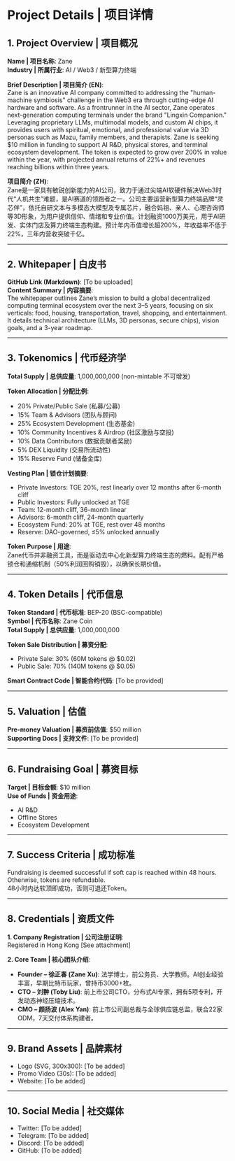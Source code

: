 # Project Details | 项目详情

## 1. Project Overview | 项目概况

**Name | 项目名称**: Zane  
**Industry | 所属行业**: AI / Web3 / 新型算力终端

**Brief Description | 项目简介 (EN)**:  
Zane is an innovative AI company committed to addressing the "human-machine symbiosis" challenge in the Web3 era through cutting-edge AI hardware and software. As a frontrunner in the AI sector, Zane operates next-generation computing terminals under the brand "Lingxin Companion." Leveraging proprietary LLMs, multimodal models, and custom AI chips, it provides users with spiritual, emotional, and professional value via 3D personas such as Mazu, family members, and therapists. Zane is seeking $10 million in funding to support AI R&D, physical stores, and terminal ecosystem development. The token is expected to grow over 200% in value within the year, with projected annual returns of 22%+ and revenues reaching billions within three years.

**项目简介 (ZH)**:  
Zane是一家具有敏锐创新能力的AI公司，致力于通过尖端AI软硬件解决Web3时代“人机共生”难题，是AI赛道的领跑者之一。公司主要运营新型算力终端品牌“灵芯伴”，依托自研文本与多模态大模型及专属芯片，融合妈祖、亲人、心理咨询师等3D形象，为用户提供信仰、情绪和专业价值。计划融资1000万美元，用于AI研发、实体门店及算力终端生态构建。预计年内币值增长超200%，年收益率不低于22%，三年内营收突破千亿。

---

## 2. Whitepaper | 白皮书

**GitHub Link (Markdown)**: [To be uploaded]  
**Content Summary | 内容摘要**:  
The whitepaper outlines Zane’s mission to build a global decentralized computing terminal ecosystem over the next 3–5 years, focusing on six verticals: food, housing, transportation, travel, shopping, and entertainment. It details technical architecture (LLMs, 3D personas, secure chips), vision goals, and a 3-year roadmap.

---

## 3. Tokenomics | 代币经济学

**Total Supply | 总供应量**: 1,000,000,000 (non-mintable 不可增发)

**Token Allocation | 分配比例**:
- 20% Private/Public Sale (私募/公募)
- 15% Team & Advisors (团队与顾问)
- 25% Ecosystem Development (生态基金)
- 10% Community Incentives & Airdrop (社区激励与空投)
- 10% Data Contributors (数据贡献者奖励)
- 5% DEX Liquidity (交易所流动性)
- 15% Reserve Fund (储备金库)

**Vesting Plan | 锁仓计划摘要**:
- Private Investors: TGE 20%, rest linearly over 12 months after 6-month cliff  
- Public Investors: Fully unlocked at TGE  
- Team: 12-month cliff, 36-month linear  
- Advisors: 6-month cliff, 24-month quarterly  
- Ecosystem Fund: 20% at TGE, rest over 48 months  
- Reserve: DAO-governed, ≤5% unlocked annually  

**Token Purpose | 用途**:  
Zane代币并非融资工具，而是驱动去中心化新型算力终端生态的燃料。配有严格锁仓和通缩机制（50%利润回购销毁），以确保长期价值。

---

## 4. Token Details | 代币信息

**Token Standard | 代币标准**: BEP-20 (BSC-compatible)  
**Symbol | 代币名称**: Zane Coin  
**Total Supply | 总供应量**: 1,000,000,000  

**Token Sale Distribution | 募资分配**:
- Private Sale: 30% (60M tokens @ $0.02)  
- Public Sale: 70% (140M tokens @ $0.05)

**Smart Contract Code | 智能合约代码**: [To be provided]

---

## 5. Valuation | 估值

**Pre-money Valuation | 募资前估值**: $50 million  
**Supporting Docs | 支持文件**: [To be provided]

---

## 6. Fundraising Goal | 募资目标

**Target | 目标金额**: $10 million  
**Use of Funds | 资金用途**:
- AI R&D  
- Offline Stores  
- Ecosystem Development  

---

## 7. Success Criteria | 成功标准

Fundraising is deemed successful if soft cap is reached within 48 hours. Otherwise, tokens are refundable.  
48小时内达软顶即成功，否则可退还Token。

---

## 8. Credentials | 资质文件

**1. Company Registration | 公司注册证明**:  
Registered in Hong Kong [See attachment]

**2. Core Team | 核心团队介绍**:
- **Founder – 徐正春 (Zane Xu)**: 法学博士，前公务员、大学教师。AI创业经验丰富，早期比特币玩家，曾持币3000+枚。
- **CTO – 刘翀 (Toby Liu)**: 前上市公司CTO，分布式AI专家，拥有5项专利，开发动态神经压缩技术。
- **CMO – 颜扬波 (Alex Yan)**: 前上市公司副总裁与全球供应链总监，联合22家ODM，7天交付体系构建者。

---

## 9. Brand Assets | 品牌素材

- Logo (SVG, 300x300): [To be added]  
- Promo Video (30s): [To be added]  
- Website: [To be added]

---

## 10. Social Media | 社交媒体

- Twitter: [To be added]  
- Telegram: [To be added]  
- Discord: [To be added]  
- GitHub: [To be added]
